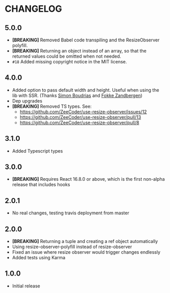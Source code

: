 # CHANGELOG

## 5.0.0

- **[BREAKING]** Removed Babel code transpiling and the ResizeObserver polyfill.
- **[BREAKING]** Returning an object instead of an array, so that the returned
  values could be omitted when not needed.
- `#18` Added missing copyright notice in the MIT license.

## 4.0.0

- Added option to pass default width and height. Useful when using the lib with
  SSR. (Thanks [Simon Boudrias](https://github.com/SBoudrias) and
  [Fokke Zandbergen](https://github.com/FokkeZB))
- Dep upgrades
- **[BREAKING]** Removed TS types. See:
  - https://github.com/ZeeCoder/use-resize-observer/issues/12
  - https://github.com/ZeeCoder/use-resize-observer/pull/13
  - https://github.com/ZeeCoder/use-resize-observer/pull/8

## 3.1.0

- Added Typescript types

## 3.0.0

- **[BREAKING]** Requires React 16.8.0 or above, which is the first non-alpha
  release that includes hooks

## 2.0.1

- No real changes, testing travis deployment from master

## 2.0.0

- **[BREAKING]** Returning a tuple and creating a ref object automatically
- Using resize-observer-polyfill instead of resize-observer
- Fixed an issue where resize observer would trigger changes endlessly
- Added tests using Karma

## 1.0.0

- Initial release
